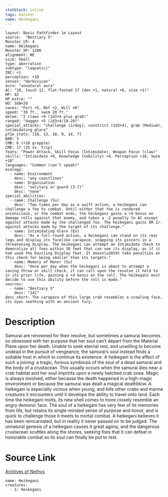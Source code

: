 ```yaml
---
statblock: inline
tags: monster
name: Heikegani
---
```

```statblock
layout: Basic Pathfinder 1e Layout
source:  "Bestiary 5"
Monster_CR: 4
name: Heikegani
Monster_XP: 1200
alignment: NE
size: Small
type: aberration
subtype: "(aquatic)"
INI: +1
perception: +10
senses: "darkvision"
aura: "unnatural aura"
AC: "18, touch 12, flat-footed 17 (dex +1, natural +6, size +1)"
HP: 42
HP_extra: ""
HD: 5d8+20
saves: "Fort +5, Ref +2, Will +6"
speed: "30 ft., swim 20 ft."
melee: "2 claws +9 (1d3+4 plus grab)"
ranged: "dagger +5 (1d3+4/19-20)"
special_attacks: "challenge (2/day), constrict (1d3+4), grab (Medium), intimidating glare"
pf1e_stats: [18, 13, 18, 9, 14, 7]
BAB: 3
CMB: 6 (+10 grapple)
CMD: 17 (25 vs. trip)
feats: "Power Attack, Skill Focus (Intimidate), Weapon Focus (claw)"
skills: "Intimidate +9, Knowledge (nobility) +4, Perception +10, Swim +18"
languages: "Common (can’t speak)"
ecology:
  - name: Environment
    desc: "any coastlines"
  - name: Organisation
    desc: "solitary or guard (3-7)"
    desc: "none"
special_abilities:
  - name: Challenge (Su)
    desc: "Two times per day as a swift action, a heikegani can challenge a foe to combat. Until either that foe is rendered unconscious, or the combat ends, the heikegani gains a +4 bonus on damage rolls against that enemy, and takes a -2 penalty to AC except against attacks made by the challenged foe. The heikegani gains DR 2/- against attacks made by the target of its challenge."
  - name: Intimidating Glare (Ex)
    desc: "As a full-round action, a heikegani can stand on its rear legs and display its facelike carapace, snapping its pincers in a threatening display. The heikegani can attempt an Intimidate check to demoralize all foes within 30 feet that can see its display, as if it had used the Dazzling Display feat. It doesn\u2019t take penalties on this check for being smaller than its targets."
  - name: Memory of Honor (Su)
    desc: "Once per day when the heikegani is about to attempt a saving throw or skill check, it can call upon the resolve it held to in its prior life, gaining a +4 bonus on the roll. The heikegani must decide to use this ability before the roll is made."
sources:
  - name: "Bestiary 5"
    desc: "141"
desc_short: The carapace of this large crab resembles a scowling face, its eyes seething with an ancient fury.
```
# Description
Samurai are renowned for their resolve, but sometimes a samurai becomes so obsessed with her purpose that her soul can’t depart from the Material Plane upon her death. Unable to seek eternal rest, and unwilling to become undead in the pursuit of vengeance, the samurai’s soul instead finds a suitable host in which to continue its existence. A heikegani is the effect of such a joining: a tragic, furious symbiosis of the soul of a dead samurai and the body of a crustacean. This usually occurs when the samurai dies near a crab habitat and her soul imprints upon a newly hatched crab zoea. Magic is always involved, either because the death happened in a high-magic environment or because the samurai was dealt a magical deathblow. A heikegani is especially vicious when young, and kills other crabs and marine creatures it encounters until it develops the ability to travel onto land. Each time the heikegani molts, its new shell comes to more closely resemble an angry demonic face.
 The soul of a heikegani has very few of its memories from life, but retains its single-minded sense of purpose and honor, and is quick to challenge those it meets to mortal combat. A heikegani believes it has been reincarnated, but in reality it never passed on to be judged. The unnatural genesis of a heikegani causes it great agony, and the dangerous crustacean scuttles along the shores, seeking foes that it can defeat in honorable combat so its soul can finally be put to rest.
# Source Link
[Archives of Nethys](https://aonprd.com/MonsterDisplay.aspx?ItemName=Heikegani)
```encounter-table
name: Heikegani
creatures:
  - 1: Heikegani
```
